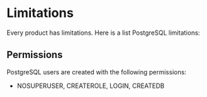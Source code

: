 # Limitations

Every product has limitations. Here is a list PostgreSQL limitations:

## Permissions

PostgreSQL users are created with the following permissions:

- NOSUPERUSER, CREATEROLE, LOGIN, CREATEDB
